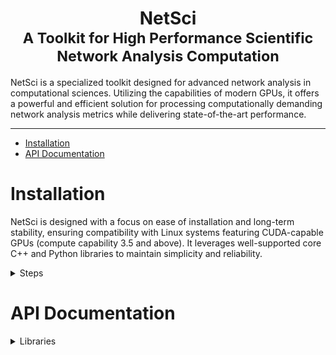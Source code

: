 <center><h1>NetSci<br><small>A Toolkit for High Performance Scientific Network Analysis Computation</small></h1></center>

NetSci is a specialized toolkit designed for advanced network analysis in computational sciences. Utilizing the
capabilities of modern GPUs, it offers a powerful and efficient solution for processing computationally demanding
network analysis metrics while delivering state-of-the-art performance.

---

* [Installation](#installation)
* [API Documentation](#api-documentation)

# Installation
NetSci is designed with a focus on ease of installation and long-term stability, ensuring compatibility with Linux
systems featuring CUDA-capable GPUs (compute capability 3.5 and above). It leverages well-supported core C++ and Python
libraries to maintain simplicity and reliability.
<details>

<summary>Steps</summary>

  * [Download Miniconda Installation Script](#download-miniconda-installation-script)
  * [Execute the Installation Script](#execute-the-installation-script)
  * [Update Environment Settings](#update-environment-settings)
  * [Install Git with Conda](#install-git-with-conda)
  * [Clone the NetSci Repository](#clone-the-netsci-repository)
  * [Navigate to the NetSci Root Directory](#navigate-to-the-netsci-root-directory)
  * [Set NetSci Root Directory Variable](#set-netsci-root-directory-variable)
  * [Create NetSci Conda Environment](#create-netsci-conda-environment)
  * [Activate NetSci Conda Environment](#activate-netsci-conda-environment)
  * [Prepare the Build Directory](#prepare-the-build-directory)
  * [Compile CUDA Script for GPU Capability](#compile-cuda-script-for-gpu-capability)
  * [Set CUDA Architecture Variable](#set-cuda-architecture-variable)
  * [Configure the Build with CMake](#configure-the-build-with-cmake)
  * [Build NetSci](#build-netsci)
  * [Build NetSci Python Interface](#build-netsci--interface)
  * [Test C++ and CUDA Backend](#test-c-and-cuda-backend)
  * [Run Python Interface Tests](#run--interface-tests)



1. #### Download Miniconda Installation Script:
    ```bash
    wget https://repo.anaconda.com/miniconda/Miniconda3-latest-Linux-x86_64.sh
    ```
1. #### Execute the Installation Script:
    ```bash
    bash https://repo.anaconda.com/miniconda/Miniconda3-latest-Linux-x86_64.sh
    ```
1. #### Update Environment Settings:
    ```bash
    source ~/.bashrc
    ```
1. #### Install Git with Conda:
    ```bash
    conda install -c conda-forge git
    ```
1. #### Clone the NetSci Repository:
    ```bash
    git clone https://github.com/netscianalysis/netsci.git
    ```

1. #### Navigate to the NetSci Root Directory:
    ```bash
    cd netsci
    ```
1. #### Set NetSci Root Directory Variable:
    ```bash
    NETSCI_ROOT=$(pwd)
    ```

1. #### Create NetSci Conda Environment:
    ```bash
    conda env create -f netsci.yml
    ```
1. #### Activate NetSci Conda Environment:
    ```bash
    source activate netsci
    ```
1. #### Prepare the Build Directory:
    ```bash
    mkdir ${NETSCI_ROOT}/build
    cd ${NETSCI_ROOT}/build
    ```

1. #### Compile CUDA Script for GPU Capability:
    ```bash
    nvcc ${NETSCI_ROOT}/build_scripts/cuda_architecture.cu -o cuda_architecture
    ```
1. #### Set CUDA Architecture Variable:
    ```bash
    CUDA_ARCHITECTURE=$(./cuda_architecture)
    ```
1. #### Configure the Build with CMake:
    ```bash
    cmake .. -DCONDA_DIR=$CONDA_PREFIX -DCUDA_ARCHITECTURE=${CUDA_ARCHITECTURE}
    ```
1. #### Build NetSci:
    ```bash
    cmake --build . -j
    ```
1. #### Build NetSci Python Interface:
    ```bash
    make python
    ```
1. #### Test C++ and CUDA Backend:
    ```bash
    ctest
    ```
1. #### Run Python Interface Tests:
    ```bash
    cd ${NETSCI_ROOT}
    pytest
    ```

 </details>

# API Documentation
<details>

<summary>Libraries</summary>

- [CuArray](#cuarray)
- [NetChem](#netchem)
- [NetCalc](#netcalc)


---

# CuArray
  <details><summary>Classes</summary>

- [CuArray](#cuarray-class)

</details>




---

## CuArray ___class___

- **Languages**: C++, Python, Tcl 
- **Library**: [CuArray](#cuarray)

- <details><summary>Methods</summary>

  <details><summary>C++</summary>

  * [`CuArray()` ___constructor___](#cuarray-constructor)
  * [`~CuArray()` ___destructor___](#cuarray-destructor)
  * [`CuArrayError init(int m, int n)`](#cuarrayerror-initint-m-int-n)
  * [`CuArrayError init(T *host, int m, int n)`](#cuarrayerror-initt-host-int-m-int-n)
  * [`CuArrayError fromCuArrayShallowCopy(CuArray<T> *cuArray, int start, int end, int m, int n)`](#cuarrayerror-fromcuarrayshallowcopycuarrayt-cuarray-int-start-int-end-int-m-int-n)
  * [`CuArrayError fromCuArrayDeepCopy(CuArray<T> *cuArray, int start, int end, int m, int n)`](#cuarrayerror-fromcuarraydeepcopycuarrayt-cuarray-int-start-int-end-int-m-int-n)
  * [`int n() const`](#int-n-const)
  * [`int m() const`](#int-m-const)
  * [`int size() const`](#int-size-const)
  * [`size_t bytes() const`](#sizet-bytes-const)
  * [`T *&host()`](#t-host)
  * [`T *&device()`](#t-device)
  * [`CuArrayError allocateHost()`](#cuarrayerror-allocatehost)
  * [`CuArrayError allocateDevice()`](#cuarrayerror-allocatedevice)
  * [`CuArrayError allocatedHost() const`](#cuarrayerror-allocatedhost-const)
  * [`CuArrayError allocatedDevice() const`](#cuarrayerror-allocateddevice-const)
  * [`CuArrayError toDevice()`](#cuarrayerror-todevice)
  * [`CuArrayError toHost()`](#cuarrayerror-tohost)
  * [`CuArrayError deallocateHost()`](#cuarrayerror-deallocatehost)
  * [`CuArrayError deallocateDevice()`](#cuarrayerror-deallocatedevice)
  * [`CuArrayError fromNumpy(T *NUMPY_ARRAY, int NUMPY_ARRAY_DIM1, int NUMPY_ARRAY_DIM2)`](#cuarrayerror-fromnumpyt-numpyarray-int-numpyarraydim1-int-numpyarraydim2)
  * [`void toNumpy(T **NUMPY_ARRAY, int **NUMPY_ARRAY_DIM1, int **NUMPY_ARRAY_DIM2)`](#void-tonumpyt-numpyarray-int-numpyarraydim1-int-numpyarraydim2)
  * [`T get(int i, int j) const`](#t-getint-i-int-j-const)
  * [`CuArrayError set(T value, int i, int j)`](#cuarrayerror-sett-value-int-i-int-j)
  * [`CuArrayError load(const std::string &fname)`](#cuarrayerror-loadconst-stdstring-fname)
  * [`void save(const std::string &fname)`](#void-saveconst-stdstring-fname)
  * [`CuArray<T> *sort(int i)`](#cuarrayt-sortint-i)
  * [`T &operator[](int i) const`](#t-operatorint-i-const)
  * [`int owner() const`](#int-owner-const)
  * [`CuArray<int> *argsort(int i)`](#cuarrayint-argsortint-i)

  </details>

  <details><summary>Python</summary>

  * [`__init__()`](#init)
  * [`__del__()`](#__del__)
  * [`init(self, m: int, n: int) -> int`](#initself-m-int-n-int---int)
  * [`init(self, host, m: int, n: int) -> int`](#initself-host-m-int-n-int---int)
  * [`fromCuArrayShallowCopy(self, cuArray, start: int, end: int, m: int, n: int) -> int`](#fromcuarrayshallowcopyself-cuarray-start-int-end-int-m-int-n-int---int)
  * [`fromCuArrayDeepCopy(self, cuArray, start: int, end: int, m: int, n: int) -> int`](#fromcuarraydeepcopyself-cuarray-start-int-end-int-m-int-n-int---int)
  * [`m(self) -> int`](#mself---int)
  * [`n(self) -> int`](#nself---int)
  * [`size(self) -> int`](#sizeself---int)
  * [`bytes(self) -> int`](#bytesself---int)
  * [`host(self)`](#hostself)
  * [`device(self)`](#deviceself)
  * [`allocateHost(self) -> int`](#allocatehostself---int)
  * [`allocateDevice(self) -> int`](#allocatedeviceself---int)
  * [`allocatedHost(self) -> int`](#allocatedhostself---int)
  * [`allocatedDevice(self) -> int`](#allocateddeviceself---int)
  * [`toDevice(self) -> int`](#todeviceself---int)
  * [`toHost(self) -> int`](#tohostself---int)
  * [`deallocateHost(self) -> int`](#deallocatehostself---int)
  * [`deallocateDevice(self) -> int`](#deallocatedeviceself---int)
  * [`fromNumpy(self, numpy_array, dim1: int, dim2: int) -> int`](#fromnumpyself-numpyarray-dim1-int-dim2-int---int)
  * [`toNumpy(self) -> (numpy_array, dim1: int, dim2: int)`](#tonumpyself---numpyarray-dim1-int-dim2-int)
  * [`get(self, i: int, j: int) -> ElementType`](#getself-i-int-j-int---elementtype)
  * [`set(self, value: ElementType, i: int, j: int) -> int`](#setself-value-elementtype-i-int-j-int---int)
  * [`load(self, filename: str) -> int`](#loadself-filename-str---int)
  * [`save(self, filename: str)`](#saveself-filename-str)
  * [`sort(self, column_index: int) -> CuArray`](#sortself-columnindex-int---cuarray)
  * [`__getitem__(self, index: int) -> ElementType`](#getitemself-index-int---elementtype)
  * [`owner(self) -> int`](#ownerself---int)
  * [`argsort(self, column_index: int) -> CuArray`](#argsortself-columnindex-int---cuarray)

  </details>
  </details>

---

### Overview

The `CuArray` class is designed for managing arrays with CUDA support, providing methods for initialization, memory
management, data manipulation, and utility operations.

---

### C++ Methods

---

#### `CuArray()` ___constructor___

- **Language**: C++
- **Library**: [CuArray](#cuarray)
- **Class**: [CuArray](#cuarray-class)
- **Description**: Default constructor. Constructs an empty `CuArray` object.
- **Related**: [`__init__()` ](#__init__)

---

#### `~CuArray()` ___destructor___

- **Language**: C++
- **Library**: [CuArray](#cuarray)
- **Class**: [CuArray](#cuarray-class)
- **Description**: Destructor. Deallocates the memory on both the host and the device.
- **Related**: [`__del__()` ](#__del__)

---

#### `CuArrayError init(int m, int n)`

- **Language**: C++
- **Library**: [CuArray](#cuarray)
- **Class**: [CuArray](#cuarray-class)
- **Description**: Initialize the `CuArray` with specified dimensions, allocating memory on both the host and the
  device.
- **Parameters**:
    - `int m`: Number of rows.
    - `int n`: Number of columns.
- **Returns**: `CuArrayError` indicating success (`0`) or specific error code.
- **Related**: [`init(self, m: int, n: int) -> int` ](#initself-m-int-n-int---int)

---

#### `CuArrayError init(T *host, int m, int n)`

- **Language**: C++
- **Library**: [CuArray](#cuarray)
- **Class**: [CuArray](#cuarray-class)
- **Description**: Initialize with host data and dimensions, performing a shallow copy.
- **Parameters**:
    - `T *host`: Pointer to input host data.
    - `int m`: Number of rows.
    - `int n`: Number of columns.
- **Returns**: `CuArrayError` indicating success (`0`) or specific error code.
- **Related**: [`init(self, host, m: int, n: int) -> int` ](#initself-host-m-int-n-int---int)

---

#### `CuArrayError fromCuArrayShallowCopy(CuArray<T> *cuArray, int start, int end, int m, int n)`

- **Language**: C++
- **Library**: [CuArray](#cuarray)
- **Class**: [CuArray](#cuarray-class)
- **Description**: Shallow copy data from another `CuArray`.
- **Parameters**:
    - `CuArray<T> *cuArray`: Source `CuArray`.
    - `int start`: Index of the first row to copy.
    - `int end`: Index of the last row to copy.
    - `int m`: Number of rows in this `CuArray`.
    - `int n`: Number of columns in this `CuArray`.
- **Returns**: `CuArrayError` indicating success (`0`) or specific error code.
- **Related
  **: [`fromCuArrayShallowCopy(self, cuArray, start: int, end: int, m: int, n: int) -> int` ](#fromcuarrayshallowcopyself-cuarray-start-int-end-int-m-int-n-int---int)

---

#### `CuArrayError fromCuArrayDeepCopy(CuArray<T> *cuArray, int start, int end, int m, int n)`

- **Language**: C++
- **Library**: [CuArray](#cuarray)
- **Class**: [CuArray](#cuarray-class)
- **Description**: Deep copy data from another `CuArray`.
- **Parameters**:
    - `CuArray<T> *cuArray`: Source `CuArray`.
    - `int start`: Index of the first row to copy.
    - `int end`: Index of the last row to copy.
    - `int m`: Number of rows in this `CuArray`.
    - `int n`: Number of columns in this `CuArray`.
- **Returns**: `CuArrayError` indicating success (`0`) or specific error code.
- **Related
  **: [`fromCuArrayDeepCopy(self, cuArray, start: int, end: int, m: int, n: int) -> int` ](#fromcuarraydeepcopyself-cuarray-start-int-end-int-m-int-n-int---int)

---

#### `int n() const`

- **Language**: C++
- **Library**: [CuArray](#cuarray)
- **Class**: [CuArray](#cuarray-class)
- **Description**: Get the number of columns in the `CuArray`.
- **Returns**: Number of columns as `int`.
- **Related**: [`n(self) -> int` ](#nself---int)

---

#### `int m() const`

- **Language**: C++
- **Library**: [CuArray](#cuarray)
- **Class**: [CuArray](#cuarray-class)
- **Description**: Get the number of rows in the `CuArray`.
- **Returns**: Number of rows as `int`.
- **Related**: [`m(self) -> int` ](#mself---int)

---

#### `int size() const`

- **Language**: C++
- **Library**: [CuArray](#cuarray)
- **Class**: [CuArray](#cuarray-class)
- **Description**: Get the total number of elements in the `CuArray`.
- **Returns**: Total number of elements as `int`.
- **Related**: [`size(self) -> int` ](#sizeself---int)

---

#### `size_t bytes() const`

- **Language**: C++
- **Library**: [CuArray](#cuarray)
- **Class**: [CuArray](#cuarray-class)
- **Description**: Get the total size in bytes of the `CuArray` data.
- **Returns**: Size in bytes as `size_t`.
- **Related**: [`bytes(self) -> int` ](#bytesself---int)

---

#### `T *&host()`

- **Language**: C++
- **Library**: [CuArray](#cuarray)
- **Class**: [CuArray](#cuarray-class)
- **Description**: Get a reference to the host data.
- **Returns**: Reference to the host data as `T*&`.
- **Related**: [`host(self)` ](#hostself)

---

#### `T *&device()`

- **Language**: C++
- **Library**: [CuArray](#cuarray)
- **Class**: [CuArray](#cuarray-class)
- **Description**: Get a reference to the device data.
- **Returns**: Reference to the device data as `T*&`.
- **Related**: [`device(self)` ](#deviceself)

---

#### `CuArrayError allocateHost()`

- **Language**: C++
- **Library**: [CuArray](#cuarray)
- **Class**: [CuArray](#cuarray-class)
- **Description**: Allocate memory for the host data.
- **Returns**: `CuArrayError` indicating success (`0`) or specific error code.
- **Related**: [`allocateHost(self) -> int` ](#allocatehostself---int)

---

#### `CuArrayError allocateDevice()`

- **Language**: C++
- **Library**: [CuArray](#cuarray)
- **Class**: [CuArray](#cuarray-class)
- **Description**: Allocate memory for the device data.
- **Returns**: `CuArrayError` indicating success (`0`) or specific error code.
- **Related**: [`allocateDevice(self) -> int` ](#allocatedeviceself---int)

---

#### `CuArrayError allocatedHost() const`

- **Language**: C++
- **Library**: [CuArray](#cuarray)
- **Class**: [CuArray](#cuarray-class)
- **Description**: Check if memory is allocated for the host data.
- **Returns**: `CuArrayError` indicating success (`0`) or specific error code.
- **Related**: [`allocatedHost(self) -> int` ](#allocatedhostself---int)

---

#### `CuArrayError allocatedDevice() const`

- **Language**: C++
- **Library**: [CuArray](#cuarray)
- **Class**: [CuArray](#cuarray-class)
- **Description**: Check if memory is allocated for the device data.
- **Returns**: `CuArrayError` indicating success (`0`) or specific error code.
- **Related**: [`allocatedDevice(self) -> int` ](#allocateddeviceself---int)

---

#### `CuArrayError toDevice()`

- **Language**: C++
- **Library**: [CuArray](#cuarray)
- **Class**: [CuArray](#cuarray-class)
- **Description**: Copy data from the host to the device.
- **Returns**: `CuArrayError` indicating success (`0`) or specific error code.
- **Related**: [`toDevice(self) -> int` ](#todeviceself---int)

---

#### `CuArrayError toHost()`

- **Language**: C++
- **Library**: [CuArray](#cuarray)
- **Class**: [CuArray](#cuarray-class)
- **Description**: Copy data from the device to the host.
- **Returns**: `CuArrayError` indicating success (`0`) or specific error code.
- **Related**: [`toHost(self) -> int` ](#tohostself---int)

---

#### `CuArrayError deallocateHost()`

- **Language**: C++
- **Library**: [CuArray](#cuarray)
- **Class**: [CuArray](#cuarray-class)
- **Description**: Deallocate memory for the host data.
- **Returns**: `CuArrayError` indicating success (`0`) or specific error code.
- **Related**: [`deallocateHost(self) -> int` ](#deallocatehostself---int)

---

#### `CuArrayError deallocateDevice()`

- **Language**: C++
- **Library**: [CuArray](#cuarray)
- **Class**: [CuArray](#cuarray-class)
- **Description**: Deallocate memory for the device data.
- **Returns**: `CuArrayError` indicating success (`0`) or specific error code.
- **Related**: [`deallocateDevice(self) -> int` ](#deallocatedeviceself---int)

---

#### `CuArrayError fromNumpy(T *NUMPY_ARRAY, int NUMPY_ARRAY_DIM1, int NUMPY_ARRAY_DIM2)`

- **Language**: C++
- **Library**: [CuArray](#cuarray)
- **Class**: [CuArray](#cuarray-class)
- **Description**: Copy data from a NumPy array to the `CuArray`.
- **Parameters**:
    - `T *NUMPY_ARRAY`: Pointer to the input NumPy array.
    - `int NUMPY_ARRAY_DIM1`: Dimension 1 of the NumPy array.
    - `int NUMPY_ARRAY_DIM2`: Dimension 2 of the NumPy array.
- **Returns**: `CuArrayError` indicating success (`0’) or specific error code.
- **Related
  **: [`fromNumpy(self, numpy_array, dim1: int, dim2: int) -> int` ](#fromnumpyself-numpyarray-dim1-int-dim2-int---int)

---

#### `void toNumpy(T **NUMPY_ARRAY, int **NUMPY_ARRAY_DIM1, int **NUMPY_ARRAY_DIM2)`

- **Language**: C++
- **Library**: [CuArray](#cuarray)
- **Class**: [CuArray](#cuarray-class)
- **Description**: Copy data from the `CuArray` to a NumPy array.
- **Parameters**:
    - `T **NUMPY_ARRAY`: Pointer to the output NumPy array.
    - `int **NUMPY_ARRAY_DIM1`: Dimension 1 of the NumPy array.
    - `int **NUMPY_ARRAY_DIM2`: Dimension 2 of the NumPy array.
- **Related**: [`toNumpy(self) -> (numpy_array, dim1: int, dim2: int)` ](#tonumpyself---numpyarray-dim1-int-dim2-int)

---

#### `T get(int i, int j) const`

- **Language**: C++
- **Library**: [CuArray](#cuarray)
- **Class**: [CuArray](#cuarray-class)
- **Description**: Get the value at the specified position (i, j) in the `CuArray`.
- **Parameters**:
    - `int i`: Row index.
    - `int j`: Column index.
- **Returns**: Value at the specified position.
- **Related**: [`get(self, i: int, j: int) -> ElementType` ](#getself-i-int-j-int---elementtype)

---

#### `CuArrayError set(T value, int i, int j)`

- **Language**: C++
- **Library**: [CuArray](#cuarray)
- **Class**: [CuArray](#cuarray-class)
- **Description**: Set the value at the specified position (i, j) in the `CuArray`.
- **Parameters**:
    - `T value`: The value to set.
    - `int i`: Row index.
    - `int j`: Column index.
- **Returns**: `CuArrayError` indicating success (`0`) or specific error code.
- **Related**: [`set(self, value: ElementType, i: int, j: int) -> int` ](#setself-value-elementtype-i-int-j-int---int)

---

#### `CuArrayError load(const std::string &fname)`

- **Language**: C++
- **Library**: [CuArray](#cuarray)
- **Class**: [CuArray](#cuarray-class)
- **Description**: Load the `CuArray` data from the specified file.
- **Parameters**:
    - `const std::string &fname`: Name of the file to load.
- **Returns**: `CuArrayError` indicating success (`0`) or specific error code.
- **Related**: [`load(self, filename: str) -> int` ](#loadself-filename-str---int)

---

#### `void save(const std::string &fname)`

- **Language**: C++
- **Library**: [CuArray](#cuarray)
- **Class**: [CuArray](#cuarray-class)
- **Description**: Save the `CuArray` data to the specified file.
- **Parameters**:
    - `const std::string &fname`: Name of the file to save.
- **Related**: [`save(self, filename: str)` ](#saveself-filename-str)

---

#### `CuArray<T> *sort(int i)`

- **Language**: C++
- **Library**: [CuArray](#cuarray)
- **Class**: [CuArray](#cuarray-class)
- **Description**: Sort the `CuArray` in ascending order based on the values in the specified column.
- **Parameters**:
    - `int i`: Column index to sort.
- **Returns**: Pointer to a new `CuArray` containing the sorted data.
- **Related**: [`sort(self, column_index: int) -> CuArray` ](#sortself-columnindex-int---cuarray)

---

#### `T &operator[](int i) const`

- **Language**: C++
- **Library**: [CuArray](#cuarray)
- **Class**: [CuArray](#cuarray-class)
- **Description**: Get a reference to the element at the specified index in the `CuArray`.
- **Parameters**:
    - `int i`: Index of the element.
- **Returns**: Reference to the element at the specified index.
- **Related**: [`__getitem__(self, index: int) -> ElementType` ](#getitemself-index-int---elementtype)

---

#### `int owner() const`

- **Language**: C++
- **Library**: [CuArray](#cuarray)
- **Class**: [CuArray](#cuarray-class)
- **Description**: Get the owner of the `CuArray`, which indicates whether the `CuArray` is responsible for memory
  deallocation.
- **Returns**: Owner of the `CuArray`.
- **Related**: [`owner(self) -> int` ](#ownerself---int)

---

#### `CuArray<int> *argsort(int i)`

- **Language**: C++
- **Library**: [CuArray](#cuarray)
- **Class**: [CuArray](#cuarray-class)
- **Description**: Perform an argsort on the specified column of the `CuArray` and return a new `CuArray` containing the
  sorted indices.
- **Parameters**:
    - `int i`: Column index to argsort.
- **Returns**: Pointer to a new `CuArray` containing the sorted indices.
- **Related**: [`argsort(self, column_index: int) -> CuArray` ](#argsortself-columnindex-int---cuarray)

---

### Python Methods

#### `__init__()`

- **Language**: Python 
- **Library**: [CuArray](#cuarray)
- **Class**: [CuArray](#cuarray-class)
- **Description**: Default constructor. Constructs an empty `CuArray` object.
- **Class**: [CuArray](#cuarray-class)
- **Related**: [`CuArray()` ](#cuarray-constructor)

---

#### `__del__()`

- **Language**: Python
- **Library**: [CuArray](#cuarray)
- **Class**: [CuArray](#cuarray-class)
- **Description**: Destructor. Deallocates the memory on both the host and the device.
- **Class**: [CuArray](#cuarray-class)
- **Related**: [`~CuArray()` ](#cuarray-destructor)

---

#### `init(self, m: int, n: int) -> int`

- **Language**: Python
- **Library**: [CuArray](#cuarray)
- **Class**: [CuArray](#cuarray-class)
- **Description**: Initialize the `CuArray` with specified dimensions, allocating memory on both the host and the
  device.
- **Parameters**:
    - `m` (`int`): Number of rows.
    - `n` (`int`): Number of columns.
- **Returns**: `int`: `CuArrayError` indicating success (`0`) or specific error code.
- **Related**: [`CuArrayError init(int m, int n)` ](#cuarrayerror-initint-m-int-n)

---

#### `init(self, host, m: int, n: int) -> int`

- **Language**: Python
- **Library**: [CuArray](#cuarray)
- **Class**: [CuArray](#cuarray-class)
- **Description**: Initialize with host data and dimensions, performing a shallow copy.
- **Parameters**:
    - `host`: Pointer to input host data.
    - `m` (`int`): Number of rows.
    - `n` (`int`): Number of columns.
- **Returns**: `int`: `CuArrayError` indicating success (`0`) or specific error code.
- **Related**: [`CuArrayError init(T *host, int m, int n)` ](#cuarrayerror-initt-host-int-m-int-n)

---

#### `fromCuArrayShallowCopy(self, cuArray, start: int, end: int, m: int, n: int) -> int`

- **Language**: Python
- **Library**: [CuArray](#cuarray)
- **Class**: [CuArray](#cuarray-class)
- **Description**: Shallow copy data from another `CuArray`.
- **Parameters**:
    - `cuArray`: Source `CuArray` object.
    - `start` (`int`): Index of the first row to copy.
    - `end` (`int`): Index of the last row to copy.
    - `m` (`int`): Number of rows in this `CuArray`.
    - `n` (`int`): Number of columns in this `CuArray`.
- **Returns**: `int`: `CuArrayError` indicating success (`0`) or specific error code.
- **Related
  **: [`CuArrayError fromCuArrayShallowCopy(CuArray<T> *cuArray, int start, int end, int m, int n)` ](#cuarrayerror-fromcuarrayshallowcopycuarrayt-cuarray-int-start-int-end-int-m-int-n)

---

#### `fromCuArrayDeepCopy(self, cuArray, start: int, end: int, m: int, n: int) -> int`

- **Language**: Python
- **Library**: [CuArray](#cuarray)
- **Class**: [CuArray](#cuarray-class)
- **Description**: Deep copy data from another `CuArray`.
- **Parameters**:
    - `cuArray`: Source `CuArray` object.
    - `start` (`int`): Index of the first row to copy.
    - `end` (`int`): Index of the last row to copy.
    - `m` (`int`): Number of rows in this `CuArray`.
    - `n` (`int`): Number of columns in this `CuArray`.
- **Returns**: `int`: `CuArrayError` indicating success (`0`) or specific error code.
- **Related
  **: [`CuArrayError fromCuArrayDeepCopy(CuArray<T> *cuArray, int start, int end, int m, int n)` ](#cuarrayerror-fromcuarraydeepcopycuarrayt-cuarray-int-start-int-end-int-m-int-n)

---

#### `m(self) -> int`

- **Language**: Python
- **Library**: [CuArray](#cuarray)
- **Class**: [CuArray](#cuarray-class)
- **Description**: Get the number of rows in the `CuArray`.
- **Returns**: Number of rows as `int`.
- **Related**: [`int m() const` ](#int-n-const)

---

#### `n(self) -> int`

- **Language**: Python
- **Library**: [CuArray](#cuarray)
- **Class**: [CuArray](#cuarray-class)
- **Description**: Get the number of columns in the `CuArray`.
- **Returns**: Number of columns as `int`.
- **Related**: [`int n() const` ](#int-n-const)

#### `size(self) -> int`

- **Language**: Python
- **Library**: [CuArray](#cuarray)
- **Class**: [CuArray](#cuarray-class)
- **Description**: Get the total number of elements in the `CuArray`.
- **Returns**: Total number of elements as `int`.
- **Related**: [`int size() const` ](#int-size-const)

---

#### `bytes(self) -> int`

- **Language**: Python
- **Library**: [CuArray](#cuarray)
- **Class**: [CuArray](#cuarray-class)
- **Description**: Get the total size in bytes of the `CuArray` data.
- **Returns**: Size in bytes as `int`.
- **Related**: [`size_t bytes() const` ](#sizet-bytes-const)

---

#### `host(self)`

- **Language**: Python
- **Library**: [CuArray](#cuarray)
- **Class**: [CuArray](#cuarray-class)
- **Description**: Get a reference to the host data.
- **Returns**: Reference to the host data.
- **Related**: [`T *&host()` ](#t-host)

---

#### `device(self)`

- **Language**: Python
- **Library**: [CuArray](#cuarray)
- **Class**: [CuArray](#cuarray-class)
- **Description**: Get a reference to the device data.
- **Returns**: Reference to the device data.
- **Related**: [`T *&device()` ](#t-device)

---

#### `allocateHost(self) -> int`

- **Language**: Python
- **Library**: [CuArray](#cuarray)
- **Class**: [CuArray](#cuarray-class)
- **Description**: Allocate memory for the host data.
- **Returns**: `int`: `CuArrayError` indicating success (`0`) or specific error code.
- **Related**: [`CuArrayError allocateHost()` ](#cuarrayerror-allocatehost)

---

#### `allocateDevice(self) -> int`

- **Language**: Python
- **Library**: [CuArray](#cuarray)
- **Class**: [CuArray](#cuarray-class)
- **Description**: Allocate memory for the device data.
- **Returns**: `int`: `CuArrayError` indicating success (`0`) or specific error code.
- **Related**: [`CuArrayError allocateDevice()` ](#cuarrayerror-allocatedevice)

---

#### `allocatedHost(self) -> int`

- **Language**: Python
- **Library**: [CuArray](#cuarray)
- **Class**: [CuArray](#cuarray-class)
- **Description**: Check if memory is allocated for the host data.
- **Returns**: `int`: `CuArrayError` indicating success (`0`) or specific error code.
- **Related**: [`CuArrayError allocatedHost() const` ](#cuarrayerror-allocatedhost-const)

---

#### `allocatedDevice(self) -> int`

- **Language**: Python
- **Library**: [CuArray](#cuarray)
- **Class**: [CuArray](#cuarray-class)
- **Description**: Check if memory is allocated for the device data.
- **Returns**: `int`: `CuArrayError` indicating success (`0`) or specific error code.
- **Related**: [`CuArrayError allocatedDevice() const` ](#cuarrayerror-allocateddevice-const)

---

#### `toDevice(self) -> int`

- **Language**: Python
- **Library**: [CuArray](#cuarray)
- **Class**: [CuArray](#cuarray-class)
- **Description**: Copy data from the host to the device.
- **Returns**: `int`: `CuArrayError` indicating success (`0`) or specific error code.
- **Related**: [`CuArrayError toDevice()` ](#cuarrayerror-todevice)

---

#### `toHost(self) -> int`

- **Language**: Python
- **Library**: [CuArray](#cuarray)
- **Class**: [CuArray](#cuarray-class)
- **Description**: Copy data from the device to the host.
- **Returns**: `int`: `CuArrayError` indicating success (`0`) or specific error code.
- **Related**: [`CuArrayError toHost()` ](#cuarrayerror-tohost)

---

#### `deallocateHost(self) -> int`

- **Language**: Python
- **Library**: [CuArray](#cuarray)
- **Class**: [CuArray](#cuarray-class)
- **Description**: Deallocate memory for the host data.
- **Returns**: `int`: `CuArrayError` indicating success (`0`) or specific error code.
- **Related**: [`CuArrayError deallocateHost()` ](#cuarrayerror-deallocatehost)

---

#### `deallocateDevice(self) -> int`

- **Language**: Python
- **Library**: [CuArray](#cuarray)
- **Class**: [CuArray](#cuarray-class)
- **Description**: Deallocate memory for the device data.
- **Returns**: `int`: `CuArrayError` indicating success (`0’) or specific error code.
- **Related**: [`CuArrayError deallocateDevice()` ](#cuarrayerror-deallocatedevice)

---

#### `fromNumpy(self, numpy_array, dim1: int, dim2: int) -> int`

- **Language**: Python
- **Library**: [CuArray](#cuarray)
- **Class**: [CuArray](#cuarray-class)
- **Description**: Copy data from a NumPy array to the `CuArray`.
- **Parameters**:
    - `numpy_array`: NumPy array to copy from.
    - `dim1` (`int`): Dimension 1 of the NumPy array.
    - `dim2` (`int`): Dimension 2 of the NumPy array.
- **Returns**: `int`: `CuArrayError` indicating success (`0’) or specific error code.
- **Related
  **: [`CuArrayError fromNumpy(T *NUMPY_ARRAY, int NUMPY_ARRAY_DIM1, int NUMPY_ARRAY_DIM2)` ](#cuarrayerror-fromnumpyt-numpyarray-int-numpyarraydim1-int-numpyarraydim2)

---

#### `toNumpy(self) -> (numpy_array, dim1: int, dim2: int)`

- **Language**: Python
- **Library**: [CuArray](#cuarray)
- **Class**: [CuArray](#cuarray-class)
- **Description**: Copy data from the `CuArray` to a NumPy array.
- **Returns**: Tuple containing the NumPy array and its dimensions.
- **Related
  **: [`void toNumpy(T **NUMPY_ARRAY, int **NUMPY_ARRAY_DIM1, int **NUMPY_ARRAY_DIM2)` ](#void-tonumpyt-numpyarray-int-numpyarraydim1-int-numpyarraydim2)

---

#### `get(self, i: int, j: int) -> ElementType`

- **Language**: Python
- **Library**: [CuArray](#cuarray)
- **Class**: [CuArray](#cuarray-class)
- **Description**: Get the value at the specified position (i, j) in the `CuArray`.
- **Parameters**:
    - `i` (`int`): Row index.
    - `j` (`int`): Column index.
- **Returns**: Value at the specified position.
- **Related**: [`T get(int i, int j) const` ](#t-getint-i-int-j-const)

---

#### `set(self, value: ElementType, i: int, j: int) -> int`

- **Language**: Python
- **Library**: [CuArray](#cuarray)
- **Class**: [CuArray](#cuarray-class)
- **Description**: Set the value at the specified position (i, j) in the `CuArray`.
- **Parameters**:
    - `value`: The value to set.
    - `i` (`int`): Row index.
    - `j` (`int`): Column index.
- **Returns**: `int`: `CuArrayError` indicating success (`0`) or specific error code.
- **Related**: [`CuArrayError set(T value, int i, int j)` ](#cuarrayerror-sett-value-int-i-int-j)

---

#### `load(self, filename: str) -> int`

- **Language**: Python
- **Library**: [CuArray](#cuarray)
- **Class**: [CuArray](#cuarray-class)
- **Description**: Load the `CuArray` data from the specified file.
- **Parameters**:
    - `filename` (`str`): Name of the file to load.
- **Returns**: `int`: `CuArrayError` indicating success (`0`) or specific error code.
- **Related**: [`CuArrayError load(const std::string &fname)` ](#cuarrayerror-loadconst-stdstring-fname)

---

#### `save(self, filename: str)`

- **Language**: Python
- **Library**: [CuArray](#cuarray)
- **Class**: [CuArray](#cuarray-class)
- **Description**: Save the `CuArray` data to the specified file.
- **Parameters**:
    - `filename` (`str`): Name of the file to save.
- **Related**: [`void save(const std::string &fname)` ](#void-saveconst-stdstring-fname)

---

#### `sort(self, column_index: int) -> CuArray`

- **Language**: Python
- **Library**: [CuArray](#cuarray)
- **Class**: [CuArray](#cuarray-class)
- **Description**: Sort the `CuArray` in ascending order based on the values in the specified column.
- **Parameters**:
    - `column_index` (`int`): Column index to sort.
- **Returns**: New `CuArray` object containing sorted data.
- **Related**: [`CuArray<T> *sort(int i)` ](#cuarrayt-sortint-i)

---

#### `__getitem__(self, index: int) -> ElementType`

- **Language**: Python
- **Library**: [CuArray](#cuarray)
- **Class**: [CuArray](#cuarray-class)
- **Description**: Get the element at the specified index in the `CuArray`.
- **Parameters**:
    - `index` (`int`): Index of the element.
- **Returns**: Element at the specified index.
- **Related**: [`T &operator[](int i) const` ](#t-operatorint-i-const)

---

#### `owner(self) -> int`

- **Language**: Python
- **Library**: [CuArray](#cuarray)
- **Class**: [CuArray](#cuarray-class)
- **Description**: Get the owner of the `CuArray`, which indicates whether the `CuArray` is responsible for memory
  deallocation.
- **Returns**: Owner of the `CuArray`.
- **Related**: [`int owner() const` ](#int-owner-const)

---

#### `argsort(self, column_index: int) -> CuArray`

- **Language**: Python
- **Library**: [CuArray](#cuarray)
- **Class**: [CuArray](#cuarray-class)
- **Description**: Perform an argsort on the specified column of the `CuArray` and return a new `CuArray` containing the
  sorted indices.
- **Parameters**:
    - `column_index` (`int`): Column index to argsort.
- **Returns**: New `CuArray` object containing sorted indices.
- **Related**: [`CuArray<int> *argsort(int i)` ](#cuarrayint-argsortint-i)

---

## NetChem

 ---

## NetCalc

---

</details>
